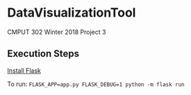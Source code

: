 # DataVisualizationTool
CMPUT 302  Winter 2018 Project 3

## Execution Steps
[Install Flask](http://flask.pocoo.org/docs/0.12/installation/#installation)

To run: `FLASK_APP=app.py FLASK_DEBUG=1 python -m flask run`
